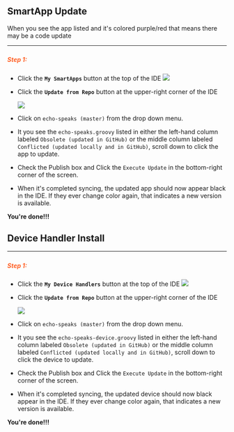 ## SmartApp Update

When you see the app listed and it's colored purple/red that means there may be a code update 

---
##### <h5 style="color: #FF6025;">Step 1:</h5>
* Click the **`My SmartApps`** button at the top of the IDE
  ![](https://tonesto7.github.io/echo-speaks-docs/static/img/ide_links_smartapps.png)

* Click the **`Update from Repo`** button at the upper-right corner of the IDE
  
  ![](https://tonesto7.github.io/echo-speaks-docs/static/img/upd_repo_btn.png)
  
* Click on `echo-speaks (master)` from the drop down menu.
* It you see the `echo-speaks.groovy` listed in either the left-hand column labeled `Obsolete (updated in GitHub)` or the middle column labeled `Conflicted (updated locally and in GitHub)`, scroll down to click the app to update.

* Check the Publish box and Click the `Execute Update` in the bottom-right corner of the screen. 
* When it's completed syncing, the updated app should now appear black in the IDE. If they ever change color again, that indicates a new version is available.

**You're done!!!**

## Device Handler Install

---
##### <h5 style="color: #FF6025;">Step 1:</h5>
* Click the **`My Device Handlers`** button at the top of the IDE
  ![](https://tonesto7.github.io/echo-speaks-docs/static/img/ide_links_devices.png)

* Click the **`Update from Repo`** button at the upper-right corner of the IDE
  
  ![](https://tonesto7.github.io/echo-speaks-docs/static/img/upd_repo_dev_btn.png)
  
* Click on `echo-speaks (master)` from the drop down menu.
* It you see the `echo-speaks-device.groovy` listed in either the left-hand column labeled `Obsolete (updated in GitHub)` or the middle column labeled `Conflicted (updated locally and in GitHub)`, scroll down to click the device to update.

* Check the Publish box and Click the `Execute Update` in the bottom-right corner of the screen. 
* When it's completed syncing, the updated device should now black appear in the IDE. If they ever change color again, that indicates a new version is available.

**You're done!!!**